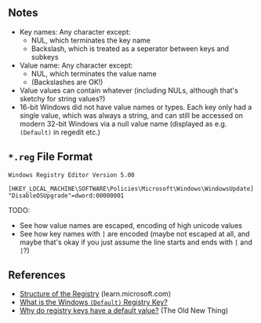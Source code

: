## Notes
*   Key names: Any character except:
    *   NUL, which terminates the key name
    *   Backslash, which is treated as a seperator between keys and subkeys
*   Value name: Any character except:
    *   NUL, which terminates the value name
    *   (Backslashes are OK!)
*   Value values can contain whatever (including NULs, although that's sketchy for string values?)
*   16-bit Windows did not have value names or types.  Each key only had a single value, which was always a string, and can still be accessed on modern 32-bit Windows via a null value name (displayed as e.g. `(Default)` in regedit etc.)

## `*.reg` File Format

```text
Windows Registry Editor Version 5.00

[HKEY_LOCAL_MACHINE\SOFTWARE\Policies\Microsoft\Windows\WindowsUpdate]
"DisableOSUpgrade"=dword:00000001
```

TODO:
* See how value names are escaped, encoding of high unicode values
* See how key names with `]` are encoded (maybe not escaped at all, and maybe that's okay if you just assume the line starts and ends with `[` and `]`?)

## References
*   [Structure of the Registry](https://learn.microsoft.com/en-us/windows/win32/sysinfo/structure-of-the-registry) (learn.microsoft.com)
*   [What is the Windows `(Default)` Registry Key?](https://superuser.com/a/1715543)
*   [Why do registry keys have a default value?](https://devblogs.microsoft.com/oldnewthing/20080118-00/?p=23773) (The Old New Thing)
